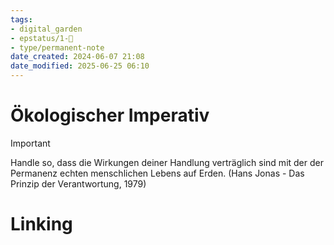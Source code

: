 ```yaml
---
tags: 
- digital_garden
- epstatus/1-🌱
- type/permanent-note
date_created: 2024-06-07 21:08
date_modified: 2025-06-25 06:10
---
```

# Ökologischer Imperativ

> [!important]
> Handle so, dass die Wirkungen deiner Handlung verträglich sind mit der der Permanenz echten menschlichen Lebens auf Erden. (Hans Jonas - Das Prinzip der Verantwortung, 1979) 

# Linking